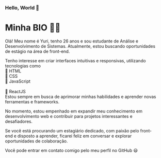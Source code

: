 ### Hello, World 👋

<!DOCTYPE html>
<html>
<head>
 
</head>
<body>
  <h1>Minha BIO 👨‍💻 </h1>
  <p>Olá! Meu nome é Yuri, tenho 26 anos e sou estudante de Análise e Desenvolvimento de Sistemas. Atualmente, estou buscando oportunidades de estágio na área de front-end. </p>
  <p>Tenho interesse em criar interfaces intuitivas e responsivas, utilizando tecnologias como <br> 🔸 HTML <br> 🔸 CSS <br> 🔸 JavaScript<br> <br> 🔸 ReactJS <br> Estou sempre em busca de aprimorar minhas habilidades e aprender novas ferramentas e frameworks.</p>
  <p>No momento, estou empenhado em expandir meu conhecimento em desenvolvimento web e contribuir para projetos interessantes e desafiadores.</p>
  <p>Se você está procurando um estagiário dedicado, com paixão pelo front-end e disposto a aprender, ficarei feliz em conversar e explorar oportunidades de colaboração.</p>
  <p>Você pode entrar em contato comigo pelo meu perfil no GitHub 😃</p>
</body>
</html>
